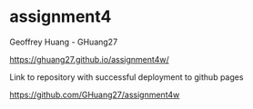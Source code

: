 # assignment4

Geoffrey Huang - GHuang27

https://ghuang27.github.io/assignment4w/

Link to repository with successful deployment to github pages

https://github.com/GHuang27/assignment4w
